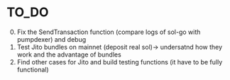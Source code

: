 # TO_DO

0. Fix the SendTransaction function (compare logs of sol-go with pumpdexer) and debug
1. Test Jito bundles on mainnet (deposit real sol)-> undersatnd how they work and the advantage of bundles
2. Find other cases for Jito and build testing functions (it have to be fully functional)
